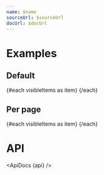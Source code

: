 ```yaml
---
name: $name
sourceUrl: $sourceUrl
docUrl: $docUrl
---
```


<script lang="ts">
	import api from '$lib/components/Paginate.svelte?raw&sveld';
  import ApiDocs from '$lib/components/ApiDocs.svelte';

	import InfiniteScroll from '$lib/components/InfiniteScroll.svelte';
	import ListItem from '$lib/components/ListItem.svelte';
	import Preview from '$lib/components/Preview.svelte';

	const items = Array(100).fill().map((x, i) => ({ name: `Item: ${i + 1}`}))
</script>

# Examples

## Default

<Preview>
	<div class="h-[400px] p-1 overflow-auto">
		<InfiniteScroll {items} let:visibleItems>
			{#each visibleItems as item}
				<ListItem title={item.name} />
			{/each}
		</InfiniteScroll>
	</div>
</Preview>

## Per page

<Preview>
	<div class="h-[400px] p-1 overflow-auto">
		<InfiniteScroll {items} perPage={5} let:visibleItems>
			{#each visibleItems as item}
				<ListItem title={item.name} />
			{/each}
		</InfiniteScroll>
	</div>
</Preview>

# API

<ApiDocs {api} />

